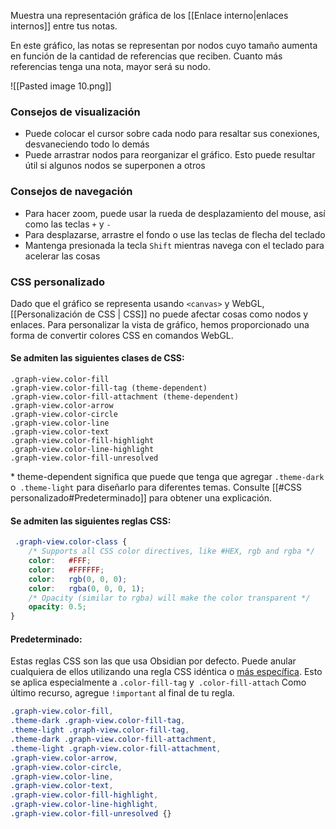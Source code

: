 Muestra una representación gráfica de los  [[Enlace interno|enlaces internos]]  entre tus notas.

En este gráfico, las notas se representan por nodos cuyo tamaño aumenta en función de la cantidad de referencias que reciben. Cuanto más referencias tenga una nota, mayor será su nodo.

![[Pasted image 10.png]]


### Consejos de visualización

- Puede colocar el cursor sobre cada nodo para resaltar sus conexiones, desvaneciendo todo lo demás
- Puede arrastrar nodos para reorganizar el gráfico. Esto puede resultar útil si algunos nodos se superponen a otros


### Consejos de navegación

- Para hacer zoom, puede usar la rueda de desplazamiento del mouse, así como las teclas `+` y `-`
- Para desplazarse, arrastre el fondo o use las teclas de flecha del teclado
- Mantenga presionada la tecla `Shift` mientras navega con el teclado para acelerar las cosas


### CSS personalizado

Dado que el gráfico se representa usando `<canvas>` y WebGL, [[Personalización de CSS | CSS]] no puede afectar cosas como nodos y enlaces. Para personalizar la vista de gráfico, hemos proporcionado una forma de convertir colores CSS en comandos WebGL.


#### Se admiten las siguientes clases de CSS:

```
.graph-view.color-fill
.graph-view.color-fill-tag (theme-dependent)
.graph-view.color-fill-attachment (theme-dependent)
.graph-view.color-arrow
.graph-view.color-circle
.graph-view.color-line
.graph-view.color-text
.graph-view.color-fill-highlight
.graph-view.color-line-highlight
.graph-view.color-fill-unresolved
```

\* theme-dependent significa que puede que tenga que agregar `.theme-dark` o` .theme-light` para diseñarlo para diferentes temas. Consulte [[#CSS personalizado#Predeterminado]] para obtener una explicación.

#### Se admiten las siguientes reglas CSS:

```css
 .graph-view.color-class {
	/* Supports all CSS color directives, like #HEX, rgb and rgba */
	color:   #FFF;
	color:   #FFFFFF;
	color:   rgb(0, 0, 0);
	color:   rgba(0, 0, 0, 1);
	/* Opacity (similar to rgba) will make the color transparent */
	opacity: 0.5;
}
```

#### Predeterminado:

Estas reglas CSS son las que usa Obsidian por defecto. Puede anular cualquiera de ellos utilizando una regla CSS idéntica o [más específica](https://developer.mozilla.org/en-US/docs/Web/CSS/Specificity). Esto se aplica especialmente a `.color-fill-tag` y` .color-fill-attach` Como último recurso, agregue `!important` al final de tu regla.

```css
.graph-view.color-fill,
.theme-dark .graph-view.color-fill-tag,
.theme-light .graph-view.color-fill-tag,
.theme-dark .graph-view.color-fill-attachment,
.theme-light .graph-view.color-fill-attachment,
.graph-view.color-arrow,
.graph-view.color-circle,
.graph-view.color-line,
.graph-view.color-text,
.graph-view.color-fill-highlight,
.graph-view.color-line-highlight,
.graph-view.color-fill-unresolved {}
```